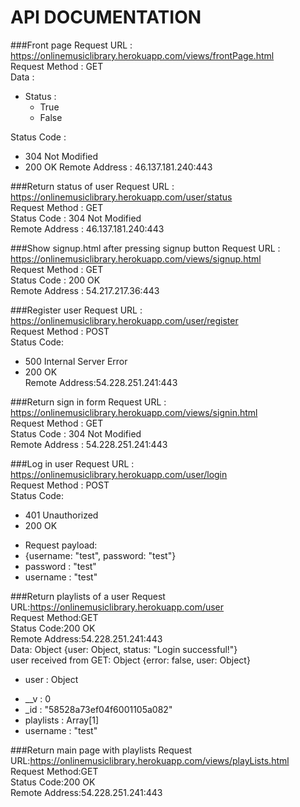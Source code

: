 # API DOCUMENTATION

###Front page
Request URL : https://onlinemusiclibrary.herokuapp.com/views/frontPage.html  
Request Method : GET  
Data :
* Status :
  - True
  - False  
  
Status Code : 
* 304 Not Modified  
* 200 OK
Remote Address : 46.137.181.240:443  


###Return status of user
Request URL : https://onlinemusiclibrary.herokuapp.com/user/status  
Request Method : GET  
Status Code : 304 Not Modified  
Remote Address : 46.137.181.240:443  

###Show signup.html after pressing signup button
Request URL : https://onlinemusiclibrary.herokuapp.com/views/signup.html  
Request Method : GET  
Status Code : 200 OK  
Remote Address : 54.217.217.36:443  

###Register user
Request URL : https://onlinemusiclibrary.herokuapp.com/user/register  
Request Method : POST  
Status Code:  
* 500 Internal Server Error  
* 200 OK  
Remote Address:54.228.251.241:443  

###Return sign in form
Request URL : https://onlinemusiclibrary.herokuapp.com/views/signin.html  
Request Method : GET  
Status Code : 304 Not Modified  
Remote Address : 54.228.251.241:443  

###Log in user
Request URL : https://onlinemusiclibrary.herokuapp.com/user/login  
Request Method : POST  
Status Code:  
* 401 Unauthorized  
* 200 OK  
- Request payload:  
- {username: "test", password: "test"}  
- password : "test"  
- username : "test"  

###Return playlists of a user
Request URL:https://onlinemusiclibrary.herokuapp.com/user  
Request Method:GET  
Status Code:200 OK  
Remote Address:54.228.251.241:443  
Data:  Object {user: Object, status: "Login successful!"}  
user received from GET:  Object {error: false, user: Object}  
* user : Object  
- __v : 0  
- _id : "58528a73ef04f6001105a082"  
- playlists : Array[1]  
- username : "test"  

###Return main page with playlists
Request URL:https://onlinemusiclibrary.herokuapp.com/views/playLists.html  
Request Method:GET  
Status Code:200 OK  
Remote Address:54.228.251.241:443  
